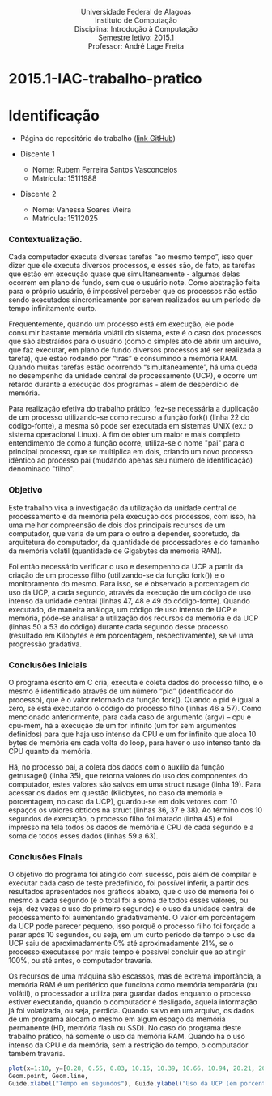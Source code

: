 <p align="center">
Universidade Federal de Alagoas</br>
Instituto de Computação</br>
Disciplina: Introdução à Computação</br>
Semestre letivo: 2015.1</br>
Professor: André Lage Freita</br>
</p>



# 2015.1-IAC-trabalho-pratico

# Identificação

* Página do repositório do trabalho ([link GitHub](https://github.com/rubemfsv/teaching/tree/master/2015.1-IAC-trabalho-pratico))

* Discente 1
	* Nome: Rubem Ferreira Santos Vasconcelos 
	* Matrícula: 15111988
* Discente 2
	* Nome: Vanessa Soares Vieira
	* Matrícula: 15112025


### Contextualização.

Cada computador executa diversas tarefas “ao mesmo tempo”, isso quer dizer que ele executa diversos processos, e esses são, de fato, as tarefas que estão em execução quase que simultaneamente - algumas delas ocorrem em plano de fundo, sem que o usuário note. Como abstração feita para o próprio usuário, é impossível perceber que os processos não estão sendo executados sincronicamente por serem realizados eu um período de tempo infinitamente curto.

Frequentemente, quando um processo está em execução, ele pode consumir bastante memória volátil do sistema, este é o caso dos processos que são abstraídos para o usuário (como o simples ato de abrir um arquivo, que faz executar, em plano de fundo diversos processos até ser realizada a tarefa), que estão rodando por “trás” e consumindo a memória RAM. Quando muitas tarefas estão ocorrendo “simultaneamente”, há uma queda no desempenho da unidade central de processamento (UCP), e ocorre um retardo durante a execução dos programas - além de desperdício de memória. 

Para realização efetiva do trabalho prático, fez-se necessária a duplicação de um processo utilizando-se como recurso a função fork() (linha 22 do código-fonte), a mesma só pode ser executada em sistemas UNIX (ex.: o sistema operacional Linux). A fim de obter um maior e mais completo entendimento de como a função ocorre, utiliza-se o nome "pai" para o principal processo, que se multiplica em dois, criando um novo processo idêntico ao processo pai (mudando apenas seu número de identificação) denominado "filho".



### Objetivo

Este trabalho visa a investigação da utilização da unidade central de processamento e da memória pela execução dos processos, com isso, há uma melhor compreensão de dois dos principais recursos de um computador, que varia de um para o outro a depender, sobretudo, da arquitetura do computador, da quantidade de processadores e do tamanho da memória volátil (quantidade de Gigabytes da memória RAM). 

Foi então necessário verificar o uso e desempenho da UCP a partir da criação de um processo filho (utilizando-se da função fork()) e o monitoramento do mesmo. Para isso, se é observado a porcentagem do uso da UCP, a cada segundo, através da execução de um código de uso intenso da unidade central (linhas 47, 48 e 49 do código-fonte). Quando executado, de maneira análoga, um código de uso intenso de UCP e memória, pôde-se analisar a utilização dos recursos da memória e da UCP (linhas 50 a 53 do código) durante cada segundo desse processo (resultado em Kilobytes e em porcentagem, respectivamente), se vê uma progressão gradativa. 



### Conclusões Iniciais

O programa escrito em C cria, executa e coleta dados do processo filho, e o mesmo é identificado através de um número “pid” (identificador do processo), que é o valor retornado da função fork(). Quando o pid é igual a zero, se está executando o código do processo filho (linhas 46 a 57). Como mencionado anteriormente, para cada caso de argumento (argv) – cpu e cpu-mem, há a execução de um for infinito (um for sem argumentos definidos) para que haja uso intenso da CPU e um for infinito que aloca 10 bytes de memória em cada volta do loop, para haver o uso intenso tanto da CPU quanto da memória. 

Há, no processo pai, a coleta dos dados com o auxílio da função getrusage() (linha 35), que retorna valores do uso dos componentes do computador, estes valores são salvos em uma struct rusage (linha 19). Para acessar os dados em questão (Kilobytes, no caso da memória e porcentagem, no caso da UCP), guardou-se em dois vetores com 10 espaços os valores obtidos na struct (linhas 36, 37 e 38). Ao término dos 10 segundos de execução, o processo filho foi matado (linha 45) e foi impresso na tela todos os dados de memória e CPU de cada segundo e a soma de todos esses dados (linhas 59 a 63).



### Conclusões Finais

O objetivo do programa foi atingido com sucesso, pois além de compilar e executar cada caso de teste predefinido, foi possível inferir, a partir dos resultados apresentados nos gráficos abaixo, que o uso de memória foi o mesmo a cada segundo (e o total foi a soma de todos esses valores, ou seja, dez vezes o uso do primeiro segundo) e o uso da unidade central de processamento foi aumentando gradativamente. O valor em porcentagem da UCP pode parecer pequeno, isso porquê o processo filho foi forçado a parar após 10 segundos, ou seja, em um curto período de tempo o uso da UCP saiu de aproximadamente 0% até aproximadamente 21%, se o processo executasse por mais tempo é possível concluir que ao atingir 100%, ou até antes, o computador travaria.

Os recursos de uma máquina são escassos, mas de extrema importância, a memória RAM é um periférico que funciona como memória temporária (ou volátil), o processador a utiliza para guardar dados enquanto o processo estiver executando, quando o computador é desligado, aquela informação já foi volatizada, ou seja, perdida. Quando salvo em um arquivo, os dados de um programa alocam o mesmo em algum espaço da memória permanente (HD, memória flash ou SSD). No caso do programa deste trabalho prático, há somente o uso da memória RAM. Quando há o uso intenso da CPU e da memória, sem a restrição do tempo, o computador também travaria.

```julia
plot(x=1:10, y=[0.28, 0.55, 0.83, 10.16, 10.39, 10.66, 10.94, 20.21, 20.47, 20.73],
Geom.point, Geom.line,
Guide.xlabel("Tempo em segundos"), Guide.ylabel("Uso da UCP (em porcentagem)"), Guide.title("Processo da UCP"))
```
